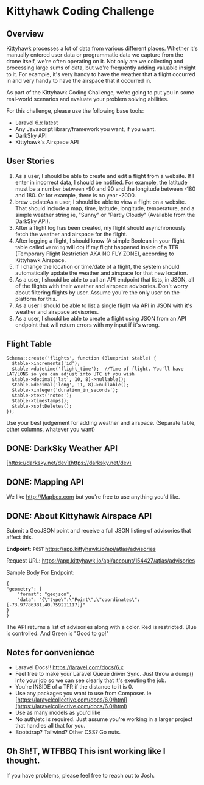 #  Kittyhawk Coding Challenge 

## Overview
Kittyhawk processes a lot of data from various different places.
Whether it's manually entered user data or programmatic data we capture from the drone itself,
we're often operating on it. Not only are we collecting and processing large sums of data, 
but we're frequently adding valuable insight to it. For example, it's very handy to have the weather that a flight occurred in 
and very handy to have the airspace that it occurred in.

As part of the Kittyhawk Coding Challenge, we're going to put you in some real-world scenarios and evaluate your problem solving abilities.

For this challenge, please use the following base tools:

- Laravel 6.x latest
- Any Javascript library/framework you want, if you want.
- DarkSky API 
- Kittyhawk's Airspace API

## User Stories

1) As a user, I should be able to create and edit a flight from a website. 
    If I enter in incorrect data, I should be notified. For example, the latitude must be a number between -90 and 90 and the longitude between -180 and 180. Or for example, there is no year -2000.
2) brew updateAs a user, 
   I should be able to view a flight on a website. 
   That should include a map, time, latitude, longitude, temperature, and a simple weather string ie, "Sunny" or "Partly Cloudy" (Available from the DarkSky API). 
3) After a flight log has been created, my flight should asynchronously fetch the weather and airspace for the flight.
4) After logging a flight, I should know (A simple Boolean in your flight table called `warning` will do) if my flight happened inside of a TFR (Temporary Flight Restriction AKA NO FLY ZONE), according to Kittyhawk Airspace. 
5) If I change the location or time/date of a flight, the system should automatically update the weather and airspace for that new location.
6) As a user, I should be able to call an API endpoint that lists, in JSON, all of the flights with their weather and airspace advisories. Don't worry about filtering flights by user. Assume you're the only user on the platform for this.
7) As a user I should be able to list a single flight via API in JSON with it's weather and airspace advisories.
8) As a user, I should be able to create a flight using JSON from an API endpoint that will return errors with my input if it's wrong.

## Flight Table

    Schema::create('flights', function (Blueprint $table) {  
	  $table->increments('id');  
	  $table->datetime('flight_time');  //Time of flight. You'll have LAT/LONG so you can adjust into UTC if you wish 
	  $table->decimal('lat', 10, 8)->nullable();  
	  $table->decimal('long', 11, 8)->nullable();  
	  $table->integer('duration_in_seconds');   
	  $table->text('notes');  
	  $table->timestamps();  
	  $table->softDeletes();  
	});

Use your best judgement for adding weather and airspace. (Separate table, other columns, whatever you want)

## DONE: DarkSky Weather API
[https://darksky.net/dev](https://darksky.net/dev)

## DONE:  Mapping API
We like http://Mapbox.com but you're free to use anything you'd like. 

## DONE:  About Kittyhawk Airspace API
Submit a GeoJSON point and receive a full JSON listing of advisories that affect this. 

**Endpoint:** `POST`  https://app.kittyhawk.io/api/atlas/advisories

Request URL: https://app.kittyhawk.io/api/account/154427/atlas/advisories

Sample Body For Endpoint:

    {
    "geometry": {
        "format": "geojson",
        "data": "{\"type\":\"Point\",\"coordinates\":[-73.97786381,40.759211117]}"
    }
	} 

The API returns a list of advisories along with a color. Red is restricted. Blue is controlled. And Green is "Good to go!"

## Notes for convenience
- Laravel Docs!! https://laravel.com/docs/6.x
- Feel free to make your Laravel Queue driver Sync. Just throw a dump() into your job so we can see clearly that it's exeuting the job.
- You're INSIDE of a TFR if the distance to it is 0. 
- Use any packages you want to use from Composer. ie [https://laravelcollective.com/docs/6.0/html](https://laravelcollective.com/docs/6.0/html)
- Use as many models as you'd like
- No auth/etc is required. Just assume you're working in a larger project that handles all that for you.
- Bootstrap? Tailwind? Other CSS? Go nuts. 

## Oh Sh!T, WTFBBQ This isnt working like I thought.
If you have problems, please feel free to reach out to Josh. 


